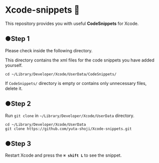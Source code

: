 # Xcode-snippets 🚀

This repository provides you with useful **CodeSnippets** for Xcode.

## ●Step 1
Please check inside the following directory.

This directory contains the xml files for the code snippets you have added yourself.

```shell
cd ~/Library/Developer/Xcode/UserData/CodeSnippets/
```

If `CodeSnippets/` directory is empty or contains only unnecessary files, delete it.

## ●Step 2

Run `git clone` in `~/Library/Developer/Xcode/UserData` directory.

```shell
cd ~/Library/Developer/Xcode/UserData
git clone https://github.com/yuta-shoji/Xcode-snippets.git
```

## ●Step 3

Restart Xcode and press the **`⌘ shift L`** to see the snippet.

